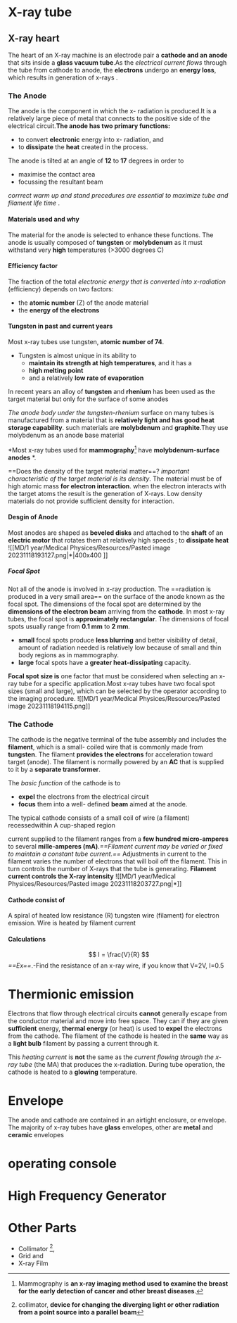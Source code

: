 # X-ray tube 
## X-ray heart 
The heart of an X-ray machine is an electrode pair a **cathode and an anode** that sits inside a **glass vacuum tube**.As the *electrical current flows* through the tube from cathode to anode, the **electrons** undergo an **energy loss**, which results in generation of x-rays . 

### The Anode
The anode is the component in which the x- radiation is produced.It is a relatively large piece of metal that connects to the positive side of the electrical circuit.**The anode has two primary functions:**
- to convert **electronic** energy into x- radiation, and 
- to **dissipate** the **heat** created in the process. 

The anode is tilted at an angle of **12** to **17** degrees in order to
- maximise the contact area 
- focussing the resultant beam

*corrrect warm up and stand precedures are essential to maximize tube and filament life time* .

#### Materials used and why 
The material for the anode is selected to enhance these functions. The anode is usually composed of **tungsten** or **molybdenum** as it must withstand very **high** temperatures (>3000 degrees C)

#### Efficiency factor
The fraction of the total *electronic energy that is converted into x-radiation* (efficiency) depends on two factors: 
- the **atomic number** (Z) of the anode material 
- the **energy of the electrons**

#### Tungsten in past and current years  
 Most x-ray tubes use tungsten,  **atomic number of 74**.
- Tungsten is almost unique in its ability to 
	- **maintain its strength at high temperatures**, and it has a 
	- **high melting point** 
	- and a relatively **low rate of evaporation**
	
In recent years an alloy of **tungsten** and **rhenium** has been used as the target material but only for the surface of some anodes
 
*The anode body under the tungsten-rhenium* surface on many tubes is manufactured from a material that is **relatively light and has good heat storage capability**. such materials are **molybdenum** and **graphite**.They use molybdenum as an anode base material

*Most x-ray tubes used for **mammography**[^1] have **molybdenum-surface anodes** *.

==Does the density of the target material matter==?
*important characteristic of the target material is its density*. The material must be of high atomic mass **for electron interaction**. when the electron interacts with the target atoms the result is the generation of X-rays.
Low density materials do not provide sufficient density for interaction.

#### Desgin of Anode  
Most anodes are shaped as **beveled disks** and attached to the **shaft** of an **electric motor** that rotates them at relatively high speeds ; to **dissipate heat**
![[MD/1 year/Medical Physices/Resources/Pasted image 20231118193127.png|*|400x400 ]]
##### Focal Spot 
Not all of the anode is involved in x-ray production. The ==radiation is produced in a very small area== on the surface of the anode known as the focal spot. 
The dimensions of the focal spot are determined by the **dimensions of the electron beam** arriving from the **cathode**.
In most x-ray tubes, the focal spot is **approximately rectangular**.
The dimensions of focal spots usually range from **0.1 mm** to **2 mm**.
- **small** focal spots produce **less blurring** and better visibility of detail, amount of radiation needed is relatively low because of small and thin body regions as in mammography.
- **large** focal spots have a **greater heat-dissipating** capacity.

**Focal spot size is** one factor that must be considered when selecting an x-ray tube for a specific application.Most x-ray tubes have two focal spot sizes (small and large), which can be selected by the operator according to the imaging procedure.
![[MD/1 year/Medical Physices/Resources/Pasted image 20231118194115.png]]

### The Cathode  
The cathode is the negative terminal of the tube assembly and includes the **filament**, which is a small- coiled wire that is commonly made from **tungsten**. 
The filament **provides the electrons** for acceleration toward  target (anode). The filament is normally powered by an **AC** that is supplied to it by a **separate transformer**.

The *basic function* of the cathode is to 
- **expel** the electrons from the electrical circuit  
- **focus** them into a well- defined **beam** aimed at the anode.

The typical cathode consists of a small coil of wire (a filament) recessedwithin A cup-shaped region 

current supplied to the filament ranges from a **few hundred micro-amperes** to several **mille-amperes (mA)**.*==Filament current may be varied or fixed to maintain a constant tube current.==*
Adjustments in current to the filament varies the number of electrons that will boil off the filament. This in turn controls the number of X-rays that the tube is generating. **Filament current controls the X-ray intensity**
![[MD/1 year/Medical Physices/Resources/Pasted image 20231118203727.png|*]]
#### Cathode consist of 
A spiral of heated low resistance (R) tungsten wire (filament) for electron emission. Wire is heated by filament current
#### Calculations 

$$ 
I = \frac{V}{R}
$$
*==Ex==*.-Find the resistance of an x-ray wire, if you know that V=2V, I=0.5

# Thermionic emission 
Electrons that flow through electrical circuits **cannot** generally escape from the conductor material and move into free space. They can if they are given **sufficient** energy, **thermal energy** (or heat) is used to **expel** the electrons from the cathode. The filament of the cathode is heated in the **same** way as a **light bulb** filament by passing a current through it. 

This *heating current* is **not** the same as the *current flowing through the x- ray tube* (the MA) that produces the x-radiation. During tube operation, the cathode is heated to a **glowing** temperature.
# Envelope 
The anode and cathode are contained in an airtight enclosure, or envelope. The majority of x-ray tubes have **glass** envelopes, other are **metal** and **ceramic** envelopes
# operating console 
# High Frequency Generator 
# Other Parts 
- Collimator [^2],
- Grid and 
- X-ray Film

[^1]:Mammography is **an x-ray imaging method used to examine the breast for the early detection of cancer and other breast diseases**.
[^2]:collimator, **device for changing the diverging light or other radiation from a point source into a parallel beam**
